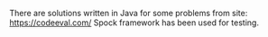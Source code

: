 There are solutions written in Java for some problems from site: https://codeeval.com/
Spock framework has been used for testing.

